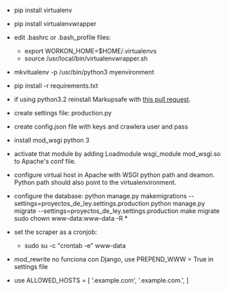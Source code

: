 - pip install virtualenv
- pip install virtualenvwrapper
- edit .bashrc or .bash_profile files:
    - export WORKON_HOME=$HOME/.virtualenvs
    - source /usr/local/bin/virtualenvwrapper.sh
- mkvitualenv -p /usr/bin/python3 myenvironment
- pip install -r requirements.txt
- if using python3.2 reinstall Markupsafe with [this pull request](https://github.com/mitsuhiko/markupsafe/pull/32).
- create settings file: production.py
- create config.json file with keys and crawlera user and pass
- install mod_wsgi python 3
- activate that module by adding Loadmodule wsgi_module mod_wsgi.so to Apache's conf file.
- configure virtual host in Apache with WSGI python path and deamon. Python path should also point to the virtualenvironment.
- configure the database:
    python manage.py makemigrations --settings=proyectos_de_ley.settings.production
    python manage.py migrate --settings=proyectos_de_ley.settings.production
    make migrate
    sudo chown www-data:www-data -R *
- set the scraper as a cronjob:
    - sudo su -c "crontab -e" www-data

- mod_rewrite no funciona con Django, use PREPEND_WWW = True in settings 
  file
- use ALLOWED_HOSTS = [
    '.example.com',
    '.example.com.',
    ]
